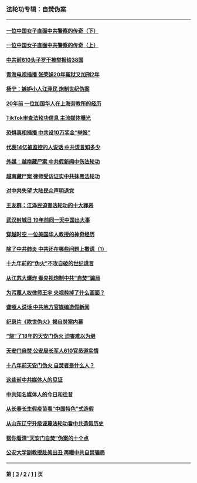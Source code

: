 ### 法轮功专辑：自焚伪案
---
#### [一位中国女子直面中共警察的传奇（下）](../../pages/nf5562/n12989706.md?06210430) 
#### [一位中国女子直面中共警察的传奇（上）](../../pages/nf5562/n12985072.md?06210430) 
#### [中共前610头子罗干被举报给38国](../../pages/nf5562/n12975419.md?06210430) 
#### [青海电视插播 张荣娟20年冤狱又加刑2年](../../pages/nf5562/n12738166.md?06210430) 
#### [杨宁：嫉妒小人江泽民 炮制世纪伪案](../../pages/nf5562/n12724108.md?06210430) 
#### [20年前 一位加国华人在上海劳教所的经历](../../pages/nf5562/n12707932.md?06210430) 
#### [TikTok审查法轮功信息 主流媒体曝光](../../pages/nf5562/n12362336.md?06210430) 
#### [恐惧真相插播 中共设10万奖金“举报”](../../pages/nf5562/n12306396.md?06210430) 
#### [代表14亿被监控的人说话 中共谎言知多少](../../pages/nf5562/n12297484.md?06210430) 
#### [外媒：越南藏尸案 中共假新闻中伤法轮功](../../pages/nf5562/n12264411.md?06210430) 
#### [越南藏尸案 律师受访证实中共抹黑法轮功](../../pages/nf5562/n12261878.md?06210430) 
#### [对中共失望 大陆民众声明退党](../../pages/nf5562/n12187315.md?06210430) 
#### [王友群：江泽民迫害法轮功的十大罪恶](../../pages/nf5562/n12169074.md?06210430) 
#### [武汉封城日 19年前同一天中国出大事](../../pages/nf5562/n12150901.md?06210430) 
#### [穿越时空  一位美国华人教授的神奇经历](../../pages/nf5562/n12097460.md?06210430) 
#### [除了中共肺炎 中共还在哪些问题上撒谎（1）](../../pages/nf5562/n11955770.md?06210430) 
#### [十九年前的“伪火”不攻自破的世纪谎言](../../pages/nf5562/n11813238.md?06210430) 
#### [从江苏大爆炸 看央视炮制中共“自焚”骗局](../../pages/nf5562/n11140275.md?06210430) 
#### [为污蔑人权律师王宇 央视剪掉了什么画面？](../../pages/nf5562/n11130142.md?06210430) 
#### [聋哑人说话 中共地方官媒编造假新闻](../../pages/nf5562/n11006067.md?06210430) 
#### [纪录片《欺世伪火》揭自焚案内幕](../../pages/nf5562/n11002664.md?06210430) 
#### [“烧”了18年的天安门伪火 迫害难以为继](../../pages/nf5562/n10996660.md?06210430) 
#### [天安门自焚 公安局长军人610官员道实情](../../pages/nf5562/n10997098.md?06210430) 
#### [十八年前天安门伪火 自焚者是什么人？](../../pages/nf5562/n10996556.md?06210430) 
#### [这些前中共媒体人的见证](../../pages/nf5562/n10845276.md?06210430) 
#### [中共知名媒体人的今日和往昔](../../pages/nf5562/n10843569.md?06210430) 
#### [从长春长生假疫苗看“中国特色”式造假](../../pages/nf5562/n10684053.md?06210430) 
#### [从山东辽宁升级诬蔑法轮功看中共造假历史](../../pages/nf5562/n10668272.md?06210430) 
#### [帮你看清“天安门自焚”伪案的十个点](../../pages/nf5562/n10554707.md?06210430) 
#### [公安大学副教授赴美出丑 再曝中共自焚骗局](../../pages/nf5562/n10558434.md?06210430) 

---
#### 第 [ [3](./3.md?06210430) / [2](./2.md?06210430) / [1](./1.md?06210430) ] 页

